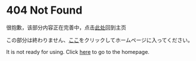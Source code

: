 # 404 Not Found

很抱歉，该部分内容正在完善中，点击[此处](https://luopzh.github.io/University-R)回到主页

この部分は終わりません、[ここ](https://luopzh.github.io/University-R)をクリックしてホームページに入ってください。

It is not ready for using. Click [here](https://luopzh.github.io/University-R) to go to the homepage.
